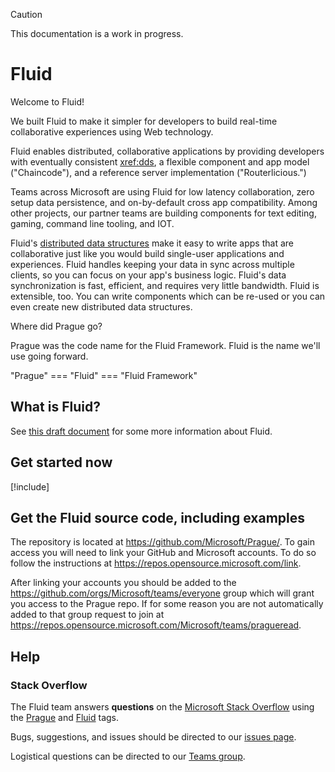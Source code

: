 > [!CAUTION]
> This documentation is a work in progress.

# Fluid

Welcome to Fluid!

We built Fluid to make it simpler for developers to build real-time collaborative experiences using Web technology.

Fluid enables distributed, collaborative applications by providing developers with eventually consistent <xref:dds>, a
flexible component and app model ("Chaincode"), and a reference server implementation ("Routerlicious.")

Teams across Microsoft are using Fluid for low latency collaboration, zero setup data persistence, and on-by-default
cross app compatibility. Among other projects, our partner teams are building components for text editing, gaming,
command line tooling, and IOT.

Fluid's [distributed data structures](xref:dds) make it easy to write apps that are collaborative just like you would build
single-user applications and experiences. Fluid handles keeping your data in sync across multiple clients, so you can
focus on your app's business logic. Fluid's data synchronization is fast, efficient, and requires very little
bandwidth. Fluid is extensible, too. You can write components which can be re-used or you can even create new
distributed data structures.


<div class="panel panel-primary">
  <div class="panel-heading">Where did Prague go?</div>
  <div class="panel-body">
    <p>Prague was the code name for the Fluid Framework. Fluid is the name we'll use going forward.</p>
    <p>"Prague" === "Fluid" === "Fluid Framework"</p>
  </div>
</div>


## What is Fluid?

See [this draft document](xref:what-is-fluid) for some more information about Fluid.


## Get started now

[!include[<yo yo yo>](./get-started/_yo-fluid-content.md)]


<a name="fluid-source" />

## Get the Fluid source code, including examples

The repository is located at <https://github.com/Microsoft/Prague/>. To gain access you will need to link your GitHub
and Microsoft accounts. To do so follow the instructions at <https://repos.opensource.microsoft.com/link>.

After linking your accounts you should be added to the <https://github.com/orgs/Microsoft/teams/everyone> group which
will grant you access to the Prague repo. If for some reason you are not automatically added to that group request to
join at <https://repos.opensource.microsoft.com/Microsoft/teams/pragueread>.


## Help

### Stack Overflow

The Fluid team answers **questions** on the [Microsoft Stack Overflow](https://stackoverflow.microsoft.com/) using
the [Prague](https://stackoverflow.microsoft.com/questions/tagged/prague) and
[Fluid](https://stackoverflow.microsoft.com/questions/tagged/fluid) tags.

Bugs, suggestions, and issues should be directed to our [issues page](https://github.com/Microsoft/Prague/issues).

Logistical questions can be directed to our [Teams group](https://teams.microsoft.com/l/team/19%3a10ccb94cae324ec2aabcd6b6322b1a25%40thread.skype/conversations?groupId=9ce27575-2f82-4689-abdb-bcff07e8063b&tenantId=72f988bf-86f1-41af-91ab-2d7cd011db47).
